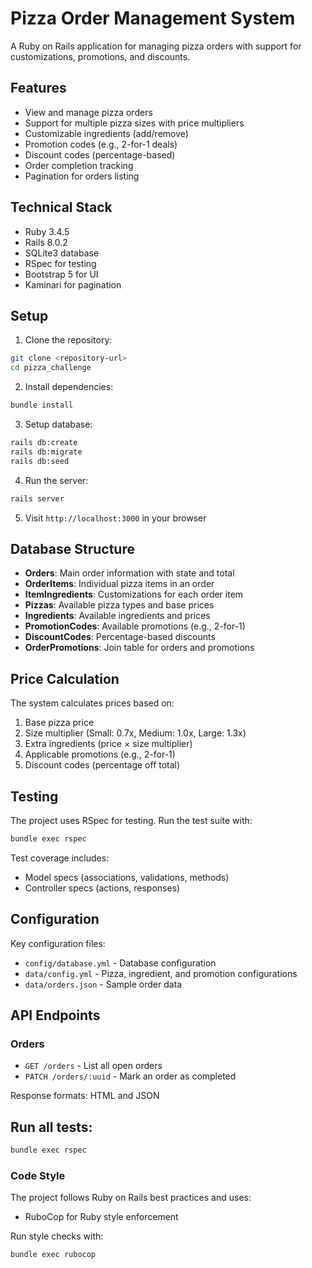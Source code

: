 # Pizza Order Management System

A Ruby on Rails application for managing pizza orders with support for customizations, promotions, and discounts.

## Features

- View and manage pizza orders
- Support for multiple pizza sizes with price multipliers
- Customizable ingredients (add/remove)
- Promotion codes (e.g., 2-for-1 deals)
- Discount codes (percentage-based)
- Order completion tracking
- Pagination for orders listing

## Technical Stack

- Ruby 3.4.5
- Rails 8.0.2
- SQLite3 database
- RSpec for testing
- Bootstrap 5 for UI
- Kaminari for pagination

## Setup

1. Clone the repository:
```bash
git clone <repository-url>
cd pizza_challenge
```

2. Install dependencies:
```bash
bundle install
```

3. Setup database:
```bash
rails db:create
rails db:migrate
rails db:seed
```

4. Run the server:
```bash
rails server
```

5. Visit `http://localhost:3000` in your browser

## Database Structure

- **Orders**: Main order information with state and total
- **OrderItems**: Individual pizza items in an order
- **ItemIngredients**: Customizations for each order item
- **Pizzas**: Available pizza types and base prices
- **Ingredients**: Available ingredients and prices
- **PromotionCodes**: Available promotions (e.g., 2-for-1)
- **DiscountCodes**: Percentage-based discounts
- **OrderPromotions**: Join table for orders and promotions

## Price Calculation

The system calculates prices based on:
1. Base pizza price
2. Size multiplier (Small: 0.7x, Medium: 1.0x, Large: 1.3x)
3. Extra ingredients (price × size multiplier)
4. Applicable promotions (e.g., 2-for-1)
5. Discount codes (percentage off total)

## Testing

The project uses RSpec for testing. Run the test suite with:

```bash
bundle exec rspec
```

Test coverage includes:
- Model specs (associations, validations, methods)
- Controller specs (actions, responses)

## Configuration

Key configuration files:
- `config/database.yml` - Database configuration
- `data/config.yml` - Pizza, ingredient, and promotion configurations
- `data/orders.json` - Sample order data

## API Endpoints

### Orders

- `GET /orders` - List all open orders
- `PATCH /orders/:uuid` - Mark an order as completed

Response formats: HTML and JSON

## Run all tests:
```bash
bundle exec rspec
```

### Code Style

The project follows Ruby on Rails best practices and uses:
- RuboCop for Ruby style enforcement

Run style checks with:
```bash
bundle exec rubocop
```
